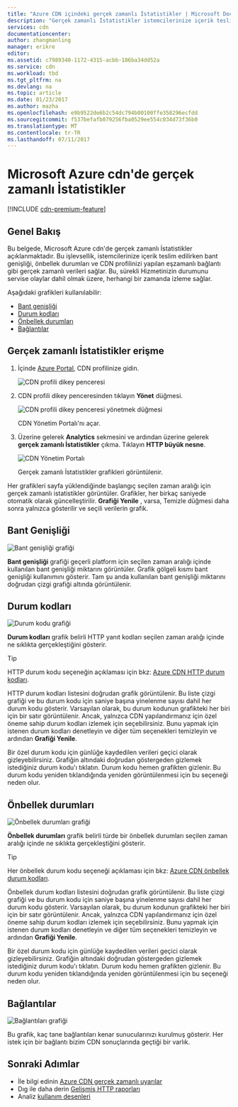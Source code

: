 ```yaml
---
title: "Azure CDN içindeki gerçek zamanlı İstatistikler | Microsoft Docs"
description: "Gerçek zamanlı İstatistikler istemcilerinize içerik teslim edilirken Azure CDN performansıyla ilgili gerçek zamanlı verileri sağlar."
services: cdn
documentationcenter: 
author: zhangmanling
manager: erikre
editor: 
ms.assetid: c7989340-1172-4315-acbb-186ba34dd52a
ms.service: cdn
ms.workload: tbd
ms.tgt_pltfrm: na
ms.devlang: na
ms.topic: article
ms.date: 01/23/2017
ms.author: mazha
ms.openlocfilehash: e9b9522de6b2c54dc794b00100ffe358296ecfdd
ms.sourcegitcommit: f537befafb079256fba0529ee554c034d73f36b0
ms.translationtype: MT
ms.contentlocale: tr-TR
ms.lasthandoff: 07/11/2017
---
```

# <a name="real-time-stats-in-microsoft-azure-cdn"></a>Microsoft Azure cdn'de gerçek zamanlı İstatistikler
[!INCLUDE [cdn-premium-feature](../../includes/cdn-premium-feature.md)]

## <a name="overview"></a>Genel Bakış
Bu belgede, Microsoft Azure cdn'de gerçek zamanlı İstatistikler açıklanmaktadır.  Bu işlevsellik, istemcilerinize içerik teslim edilirken bant genişliği, önbellek durumları ve CDN profilinizi yapılan eşzamanlı bağlantı gibi gerçek zamanlı verileri sağlar. Bu, sürekli Hizmetinizin durumunu servise olaylar dahil olmak üzere, herhangi bir zamanda izleme sağlar.

Aşağıdaki grafikleri kullanılabilir:

* [Bant genişliği](#bandwidth)
* [Durum kodları](#status-codes)
* [Önbellek durumları](#cache-statuses)
* [Bağlantılar](#connections)

## <a name="accessing-real-time-stats"></a>Gerçek zamanlı İstatistikler erişme
1. İçinde [Azure Portal](https://portal.azure.com), CDN profilinize gidin.
   
    ![CDN profili dikey penceresi](./media/cdn-real-time-stats/cdn-profile-blade.png)
2. CDN profili dikey penceresinden tıklayın **Yönet** düğmesi.
   
    ![CDN profili dikey penceresi yönetmek düğmesi](./media/cdn-real-time-stats/cdn-manage-btn.png)
   
    CDN Yönetim Portalı'nı açar.
3. Üzerine gelerek **Analytics** sekmesini ve ardından üzerine gelerek **gerçek zamanlı İstatistikler** çıkma.  Tıklayın **HTTP büyük nesne**.
   
    ![CDN Yönetim Portalı](./media/cdn-real-time-stats/cdn-premium-portal.png)
   
    Gerçek zamanlı İstatistikler grafikleri görüntülenir.

Her grafikleri sayfa yüklendiğinde başlangıç seçilen zaman aralığı için gerçek zamanlı istatistikler görüntüler.  Grafikler, her birkaç saniyede otomatik olarak güncelleştirilir.  **Grafiği Yenile** , varsa, Temizle düğmesi daha sonra yalnızca gösterilir ve seçili verilerin grafik.

## <a name="bandwidth"></a>Bant Genişliği
![Bant genişliği grafiği](./media/cdn-real-time-stats/cdn-bandwidth.png)

**Bant genişliği** grafiği geçerli platform için seçilen zaman aralığı içinde kullanılan bant genişliği miktarını görüntüler. Grafik gölgeli kısmı bant genişliği kullanımını gösterir. Tam şu anda kullanılan bant genişliği miktarını doğrudan çizgi grafiği altında görüntülenir.

## <a name="status-codes"></a>Durum kodları
![Durum kodu grafiği](./media/cdn-real-time-stats/cdn-status-codes.png)

**Durum kodları** grafik belirli HTTP yanıt kodları seçilen zaman aralığı içinde ne sıklıkta gerçekleştiğini gösterir.

> [!TIP]
> HTTP durum kodu seçeneğin açıklaması için bkz: [Azure CDN HTTP durum kodları](https://msdn.microsoft.com/library/mt759238.aspx).
> 
> 

HTTP durum kodları listesini doğrudan grafik görüntülenir. Bu liste çizgi grafiği ve bu durum kodu için saniye başına yinelenme sayısı dahil her durum kodu gösterir. Varsayılan olarak, bu durum kodunun grafikteki her biri için bir satır görüntülenir. Ancak, yalnızca CDN yapılandırmanız için özel öneme sahip durum kodları izlemek için seçebilirsiniz. Bunu yapmak için istenen durum kodları denetleyin ve diğer tüm seçenekleri temizleyin ve ardından **Grafiği Yenile**. 

Bir özel durum kodu için günlüğe kaydedilen verileri geçici olarak gizleyebilirsiniz.  Grafiğin altındaki doğrudan göstergeden gizlemek istediğiniz durum kodu'ı tıklatın. Durum kodu hemen grafikten gizlenir. Bu durum kodu yeniden tıklandığında yeniden görüntülenmesi için bu seçeneği neden olur.

## <a name="cache-statuses"></a>Önbellek durumları
![Önbellek durumları grafiği](./media/cdn-real-time-stats/cdn-cache-status.png)

**Önbellek durumları** grafik belirli türde bir önbellek durumları seçilen zaman aralığı içinde ne sıklıkta gerçekleştiğini gösterir. 

> [!TIP]
> Her önbellek durum kodu seçeneği açıklaması için bkz: [Azure CDN önbellek durum kodları](https://msdn.microsoft.com/library/mt759237.aspx).
> 
> 

Önbellek durum kodları listesini doğrudan grafik görüntülenir. Bu liste çizgi grafiği ve bu durum kodu için saniye başına yinelenme sayısı dahil her durum kodu gösterir. Varsayılan olarak, bu durum kodunun grafikteki her biri için bir satır görüntülenir. Ancak, yalnızca CDN yapılandırmanız için özel öneme sahip durum kodları izlemek için seçebilirsiniz. Bunu yapmak için istenen durum kodları denetleyin ve diğer tüm seçenekleri temizleyin ve ardından **Grafiği Yenile**. 

Bir özel durum kodu için günlüğe kaydedilen verileri geçici olarak gizleyebilirsiniz.  Grafiğin altındaki doğrudan göstergeden gizlemek istediğiniz durum kodu'ı tıklatın. Durum kodu hemen grafikten gizlenir. Bu durum kodu yeniden tıklandığında yeniden görüntülenmesi için bu seçeneği neden olur.

## <a name="connections"></a>Bağlantılar
![Bağlantıları grafiği](./media/cdn-real-time-stats/cdn-connections.png)

Bu grafik, kaç tane bağlantıları kenar sunucularınızı kurulmuş gösterir. Her istek için bir bağlantı bizim CDN sonuçlarında geçtiği bir varlık.

## <a name="next-steps"></a>Sonraki Adımlar
* İle bilgi edinin [Azure CDN gerçek zamanlı uyarılar](cdn-real-time-alerts.md)
* Dıg ile daha derin [Gelişmiş HTTP raporları](cdn-advanced-http-reports.md)
* Analiz [kullanım desenleri](cdn-analyze-usage-patterns.md)

